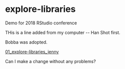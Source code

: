 # explore-libraries
Demo for 2018 RStudio conference

THis is a line added from my computer -- Han Shot first.

Bobba was adopted.

[01_explore-libraries_jenny](01_explore-libraries_jenny.md)

Can I make a change without any problems? 
